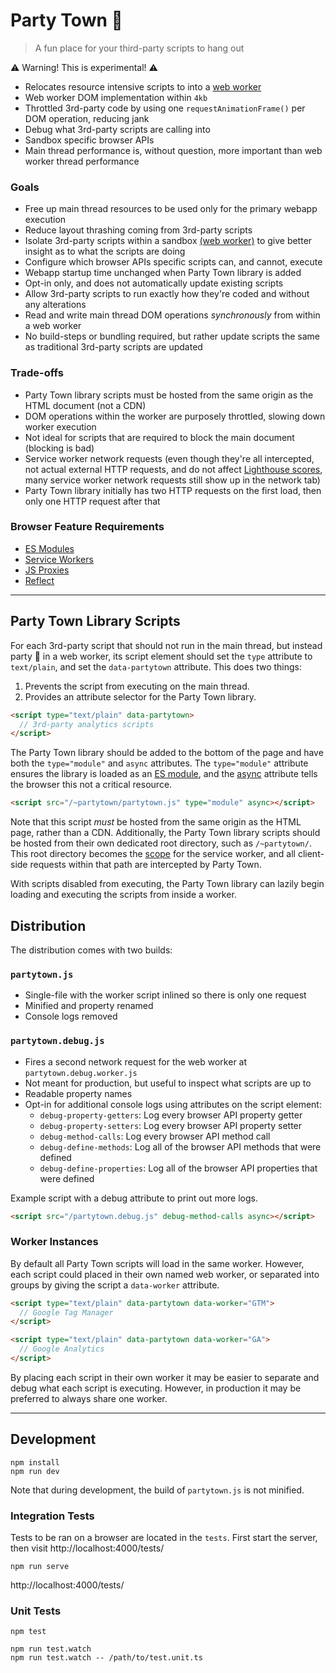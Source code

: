 # Party Town 🎉

> A fun place for your third-party scripts to hang out

⚠️ Warning! This is experimental! ⚠️

- Relocates resource intensive scripts to into a [web worker](https://developer.mozilla.org/en-US/docs/Web/API/Web_Workers_API)
- Web worker DOM implementation within `4kb`
- Throttled 3rd-party code by using one `requestAnimationFrame()` per DOM operation, reducing jank
- Debug what 3rd-party scripts are calling into
- Sandbox specific browser APIs
- Main thread performance is, without question, more important than web worker thread performance

### Goals

- Free up main thread resources to be used only for the primary webapp execution
- Reduce layout thrashing coming from 3rd-party scripts
- Isolate 3rd-party scripts within a sandbox [(web worker)](https://developer.mozilla.org/en-US/docs/Web/API/Web_Workers_API) to give better insight as to what the scripts are doing
- Configure which browser APIs specific scripts can, and cannot, execute
- Webapp startup time unchanged when Party Town library is added
- Opt-in only, and does not automatically update existing scripts
- Allow 3rd-party scripts to run exactly how they're coded and without any alterations
- Read and write main thread DOM operations _synchronously_ from within a web worker
- No build-steps or bundling required, but rather update scripts the same as traditional 3rd-party scripts are updated

### Trade-offs

- Party Town library scripts must be hosted from the same origin as the HTML document (not a CDN)
- DOM operations within the worker are purposely throttled, slowing down worker execution
- Not ideal for scripts that are required to block the main document (blocking is bad)
- Service worker network requests (even though they're all intercepted, not actual external HTTP requests, and do not affect [Lighthouse scores](https://web.dev/performance-scoring/), many service worker network requests still show up in the network tab)
- Party Town library initially has two HTTP requests on the first load, then only one HTTP request after that

### Browser Feature Requirements

- [ES Modules](https://caniuse.com/es6-module)
- [Service Workers](https://caniuse.com/serviceworkers)
- [JS Proxies](https://caniuse.com/proxy)
- [Reflect](https://caniuse.com/mdn-javascript_builtins_reflect)

---

## Party Town Library Scripts

For each 3rd-party script that should not run in the main thread, but instead party 🎉 in a web worker, its script element
should set the `type` attribute to `text/plain`, and set the `data-partytown` attribute. This does two things:

1. Prevents the script from executing on the main thread.
2. Provides an attribute selector for the Party Town library.

```html
<script type="text/plain" data-partytown>
  // 3rd-party analytics scripts
</script>
```

The Party Town library should be added to the bottom of the page and have both the
`type="module"` and `async` attributes. The `type="module"` attribute ensures the library is
loaded as an [ES module](https://developer.mozilla.org/en-US/docs/Web/JavaScript/Guide/Modules),
and the [async](https://developer.mozilla.org/en-US/docs/Web/HTML/Element/script#attr-async)
attribute tells the browser this not a critical resource.

```html
<script src="/~partytown/partytown.js" type="module" async></script>
```

Note that this script _must_ be hosted from the same origin as
the HTML page, rather than a CDN. Additionally, the Party Town library scripts should be
hosted from their own dedicated root directory, such as `/~partytown/`. This root directory
becomes the [scope](https://developers.google.com/web/ilt/pwa/introduction-to-service-worker#registration_and_scope)
for the service worker, and all client-side requests within that path
are intercepted by Party Town.

With scripts disabled from executing, the Party Town library can lazily begin loading and
executing the scripts from inside a worker.

## Distribution

The distribution comes with two builds:

### `partytown.js`

- Single-file with the worker script inlined so there is only one request
- Minified and property renamed
- Console logs removed

### `partytown.debug.js`

- Fires a second network request for the web worker at `partytown.debug.worker.js`
- Not meant for production, but useful to inspect what scripts are up to
- Readable property names
- Opt-in for additional console logs using attributes on the script element:
  - `debug-property-getters`: Log every browser API property getter
  - `debug-property-setters`: Log every browser API property setter
  - `debug-method-calls`: Log every browser API method call
  - `debug-define-methods`: Log all of the browser API methods that were defined
  - `debug-define-properties`: Log all of the browser API properties that were defined

Example script with a debug attribute to print out more logs.

```html
<script src="/partytown.debug.js" debug-method-calls async></script>
```

### Worker Instances

By default all Party Town scripts will load in the same worker. However, each
script could placed in their own named web worker, or separated into  
groups by giving the script a `data-worker` attribute.

```html
<script type="text/plain" data-partytown data-worker="GTM">
  // Google Tag Manager
</script>

<script type="text/plain" data-partytown data-worker="GA">
  // Google Analytics
</script>
```

By placing each script in their own worker it may be easier to separate and debug
what each script is executing. However, in production it may be preferred to always
share one worker.

---

## Development

```
npm install
npm run dev
```

Note that during development, the build of `partytown.js` is not minified.

### Integration Tests

Tests to be ran on a browser are located in the `tests`. First start the server, then visit http://localhost:4000/tests/

```
npm run serve
```

http://localhost:4000/tests/

### Unit Tests

```
npm test
```

```
npm run test.watch
npm run test.watch -- /path/to/test.unit.ts
```
